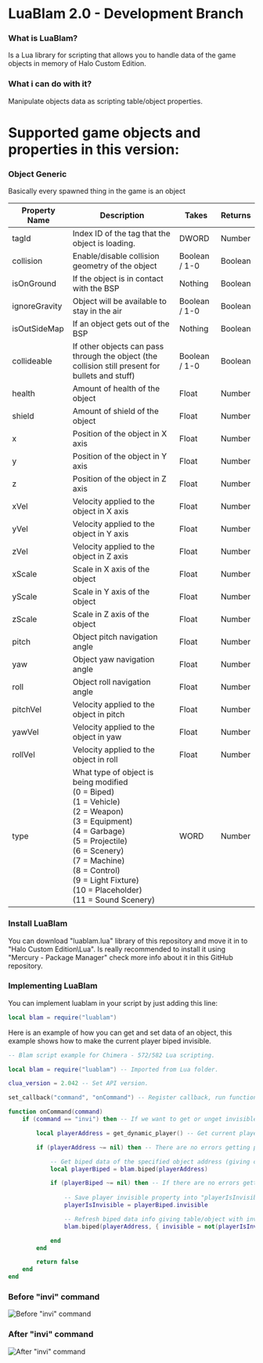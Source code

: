 # LuaBlam 2.0 - Development Branch

### What is LuaBlam?
Is a Lua library for scripting that allows you to handle data of the game objects in memory of Halo Custom Edition.

### What i can do with it?
Manipulate objects data as scripting table/object properties.

# Supported game objects and properties in this version:

### Object Generic
Basically every spawned thing in the game is an object

| Property Name | Description | Takes | Returns |
| ------------- | ------------- | ------------- | ------------- |
| tagId | Index ID of the tag that the object is loading. | DWORD | Number |
| collision | Enable/disable collision geometry of the object | Boolean / 1-0 | Boolean |
| isOnGround | If the object is in contact with the BSP | Nothing | Boolean |
| ignoreGravity | Object will be available to stay in the air | Boolean / 1-0 | Boolean |
| isOutSideMap | If an object gets out of the BSP | Nothing | Boolean |
| collideable | If other objects can pass through the object (the collision still present for bullets and stuff) | Boolean / 1-0 | Boolean |
| health | Amount of health of the object | Float | Number |
| shield | Amount of shield of the object | Float | Number |
| x | Position of the object in X axis | Float | Number |
| y | Position of the object in Y axis | Float | Number |
| z | Position of the object in Z axis | Float | Number |
| xVel | Velocity applied to the object in X axis | Float | Number |
| yVel | Velocity applied to the object in Y axis | Float | Number |
| zVel | Velocity applied to the object in Z axis | Float | Number |
| xScale | Scale in X axis of the object | Float | Number |
| yScale | Scale in Y axis of the object | Float | Number |
| zScale | Scale in Z axis of the object | Float | Number |
| pitch | Object pitch navigation angle | Float | Number |
| yaw | Object yaw navigation angle | Float | Number |
| roll | Object roll navigation angle | Float | Number |
| pitchVel | Velocity applied to the object in pitch | Float | Number |
| yawVel | Velocity applied to the object in yaw | Float | Number |
| rollVel | Velocity applied to the object in roll | Float | Number |
| type | What type of object is being modified<br>(0 = Biped)<br>(1 = Vehicle)<br>(2 = Weapon)<br>(3 = Equipment)<br>(4 = Garbage)<br>(5 = Projectile)<br>(6 = Scenery)<br>(7 = Machine)<br>(8 = Control)<br>(9 = Light Fixture)<br>(10 = Placeholder)<br>(11 = Sound Scenery)<br>| WORD | Number |

### Install LuaBlam
You can download "luablam.lua" library of this repository and move it in to "Halo Custom Edition\Lua".
Is really recommended to install it using "Mercury - Package Manager" check more info about it in this GitHub repository.

### Implementing LuaBlam
You can implement luablam in your script by just adding this line:
```lua
local blam = require("luablam")
```

Here is an example of how you can get and set data of an object, this example shows how to make the current player biped invisible.
```lua
-- Blam script example for Chimera - 572/582 Lua scripting.

local blam = require("luablam") -- Imported from Lua folder.

clua_version = 2.042 -- Set API version.

set_callback("command", "onCommand") -- Register callback, run function "onCommand" when triggered.

function onCommand(command)
    if (command == "invi") then -- If we want to get or unget invisible then...

        local playerAddress = get_dynamic_player() -- Get current player memory address.

        if (playerAddress ~= nil) then -- There are no errors getting player address then...

            -- Get biped data of the specified object address (giving current player address).
            local playerBiped = blam.biped(playerAddress)

            if (playerBiped ~= nil) then -- If there are no errors getting player biped data then...
                
                -- Save player invisible property into "playerIsInvisible" variable
                playerIsInvisible = playerBiped.invisible

                -- Refresh biped data info giving table/object with invisible property with "not" operator to invert value
                blam.biped(playerAddress, { invisible = not(playerIsInvisible) })

            end
        end

        return false
    end
end
```
### Before "invi" command
![Before "invi" command](https://i.imgur.com/W8Vyw0F.png)

### After "invi" command
![After "invi" command](https://i.imgur.com/oENJ4xG.png)

